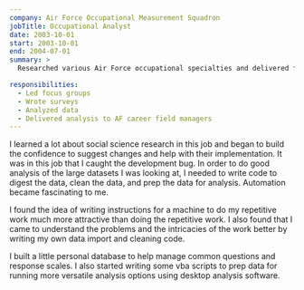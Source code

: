 ```yaml
---
company: Air Force Occupational Measurement Squadron
jobTitle: Occupational Analyst
date: 2003-10-01
start: 2003-10-01
end: 2004-07-01
summary: >
  Researched various Air Force occupational specialties and delivered findings to senior managers to help guide decisions on training, promotions, retention planning, and force utilization.

responsibilities:
  - Led focus groups
  - Wrote surveys
  - Analyzed data
  - Delivered analysis to AF career field managers
---
```


I learned a lot about social science research in this job and began to build the confidence to suggest changes and help with their implementation.
It was in this job that I caught the development bug. In order to do good analysis of the large datasets I was looking at, I needed to write code to digest the data, clean the data, and prep the data for analysis. Automation became fascinating to me.

I found the idea of writing instructions for a machine to do my repetitive work much more attractive than doing the repetitive work. I also found that I came to understand the problems and the intricacies of the work better by writing my own data import and cleaning code.

I built a little personal database to help manage common questions and response scales. I also started writing some vba scripts to prep data for running more versatile analysis options using desktop analysis software.

